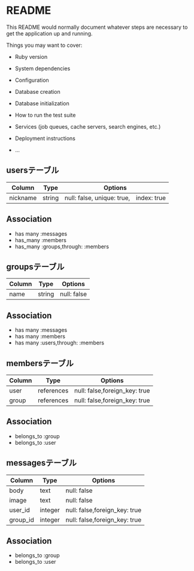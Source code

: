 # README

This README would normally document whatever steps are necessary to get the
application up and running.

Things you may want to cover:

* Ruby version

* System dependencies

* Configuration

* Database creation

* Database initialization

* How to run the test suite

* Services (job queues, cache servers, search engines, etc.)

* Deployment instructions

* ...

## usersテーブル
|Column|Type|Options|
|------|----|-------|
|nickname|string|null: false, unique: true,　index: true|
## Association
- has many :messages
- has_many :members
- has_many :groups,through: :members


## groupsテーブル
|Column|Type|Options|
|------|----|-------|
|name|string|null: false|
## Association
- has many :messages
- has many :members
- has many :users,through: :members

## membersテーブル   
|Column|Type|Options|
|------|----|-------|
|user|references|null: false,foreign_key: true|
|group|references|null: false,foreign_key: true|
## Association
- belongs_to :group
- belongs_to :user

## messagesテーブル
|Column|Type|Options|
|------|----|-------|
|body|text|null: false|
|image|text|null: false|
|user_id|integer|null: false,foreign_key: true|
|group_id|integer|null: false,foreign_key: true|
## Association
- belongs_to :group
- belongs_to :user
















